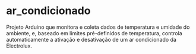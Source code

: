 # ar_condicionado
Projeto Arduino que monitora e coleta dados de temperatura e umidade do ambiente, e, baseado em limites pré-definidos de temperatura, controla automaticamente a ativação e desativação de um ar condicionado da Electrolux.

